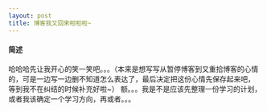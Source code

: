 ```yaml
---
layout: post
title: 博客我又回来啦啦啦~
---
```


#### 简述

哈哈哈先让我开心的笑一笑吧。。。（本来是想写写从暂停博客到又重拾博客的心情的，可是一边写一边删不知道怎么表达了，最后决定把这份心情先保存起来吧，
等到我不在纠结的时候补充好啦~）
额。。。我是不是应该先整理一份学习的计划，或者我该确定一个学习方向，再或者。。。